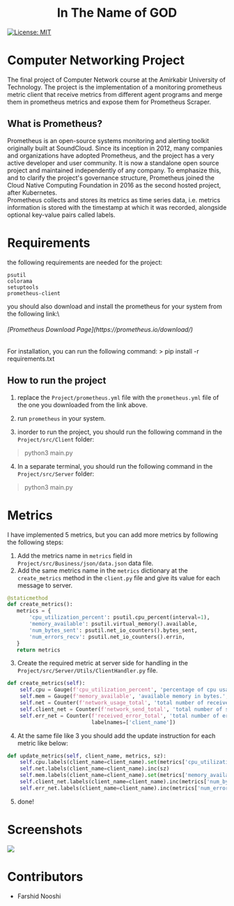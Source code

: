 <div align="center">
    <h1>In The Name of GOD</h1>
</div>

[![License: MIT](https://img.shields.io/badge/License-MIT-yellow.svg)](https://opensource.org/licenses/MIT)

# Computer Networking Project

The final project of Computer Network course at the Amirkabir University of Technology. The project is the
implementation of a monitoring prometheus metric client that receive metrics from different agent programs and merge
them in prometheus metrics and expose them for Prometheus Scraper.

## What is Prometheus?

Prometheus is an open-source systems monitoring and alerting toolkit originally built at SoundCloud. Since its inception
in 2012, many companies and organizations have adopted Prometheus, and the project has a very active developer and user
community. It is now a standalone open source project and maintained independently of any company. To emphasize this,
and to clarify the project's governance structure, Prometheus joined the Cloud Native Computing Foundation in 2016 as
the second hosted project, after Kubernetes.\
Prometheus collects and stores its metrics as time series data, i.e. metrics information is stored with the timestamp at
which it was recorded, alongside optional key-value pairs called labels.

# Requirements

the following requirements are needed for the project:

```
psutil
colorama
setuptools
prometheus-client
```

you should also download and install the prometheus for your system from the following link:\
<h6>
[Prometheus Download Page](https://prometheus.io/download/)
</h6>
For installation, you can run the following command:
> pip install -r requirements.txt

## How to run the project

1. replace the `Project/prometheus.yml` file with the `prometheus.yml` file of the one you downloaded from the link above.
2. run `prometheus` in your system.

3. inorder to run the project, you should run the following command in the `Project/src/Client` folder:
> python3 main.py

4. In a separate terminal, you should run the following command in the `Project/src/Server` folder:
> python3 main.py

# Metrics

I have implemented 5 metrics, but you can add more metrics by following the following steps:

1. Add the metrics name in `metrics` field in `Project/src/Business/json/data.json` data file.
2. Add the same metrics name in the `metrics` dictionary at the `create_metrics` method in the `client.py` file and give
   its value for each message to server.

 ```python
@staticmethod
def create_metrics():
    metrics = {
        'cpu_utilization_percent': psutil.cpu_percent(interval=1),
        'memory_available': psutil.virtual_memory().available,
        'num_bytes_sent': psutil.net_io_counters().bytes_sent,
        'num_errors_recv': psutil.net_io_counters().errin,
    }
    return metrics
 ```

3. Create the required metric at server side for handling in the `Project/src/Server/Utils/ClientHandler.py` file.
```python
def create_metrics(self):
    self.cpu = Gauge(f'cpu_utilization_percent', 'percentage of cpu usage right now.', labelnames=['client_name'])
    self.mem = Gauge(f'memory_available', 'available memory in bytes.', labelnames=['client_name'])
    self.net = Counter(f'network_usage_total', 'total number of received bytes.', labelnames=['client_name'])
    self.client_net = Counter(f'network_send_total', 'total number of send bytes.', labelnames=['client_name'])
    self.err_net = Counter(f'received_error_total', 'total number of errors while receiving.',
                           labelnames=['client_name'])
```
4. At the same file like 3 you should add the update instruction for each metric like below:
```python
def update_metrics(self, client_name, metrics, sz):
    self.cpu.labels(client_name=client_name).set(metrics['cpu_utilization_percent'])
    self.net.labels(client_name=client_name).inc(sz)
    self.mem.labels(client_name=client_name).set(metrics['memory_available'])
    self.client_net.labels(client_name=client_name).inc(metrics['num_bytes_sent'])
    self.err_net.labels(client_name=client_name).inc(metrics['num_errors_recv'])
```
5. done!

# Screenshots
![](https://i.imgur.com/XqQZQZL.png)

# Contributors
* Farshid Nooshi


